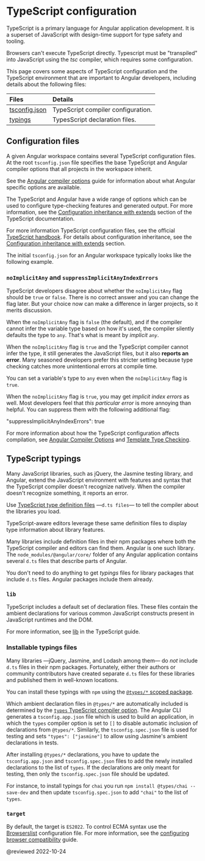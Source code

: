 # TypeScript configuration

TypeScript is a primary language for Angular application development.
It is a superset of JavaScript with design-time support for type safety and tooling.

Browsers can't execute TypeScript directly.
Typescript must be "transpiled" into JavaScript using the _tsc_ compiler, which requires some configuration.

This page covers some aspects of TypeScript configuration and the TypeScript environment
that are important to Angular developers, including details about the following files:

| Files                                                 | Details                            |
| :---------------------------------------------------- | :--------------------------------- |
| [tsconfig.json](typescript-configuration.md#tsconfig) | TypeScript compiler configuration. |
| [typings](typescript-configuration.md#typings)        | TypesScript declaration files.     |

<a id="tsconfig"></a>

## Configuration files

A given Angular workspace contains several TypeScript configuration files.
At the root `tsconfig.json` file specifies the base TypeScript and Angular compiler options that all projects in the workspace inherit.

<div class="alert is-helpful">

See the [Angular compiler options](angular-compiler-options.md) guide for information about what Angular specific options are available.

</div>

The TypeScript and Angular have a wide range of options which can be used to configure type-checking features and generated output.
For more information, see the [Configuration inheritance with extends](https://www.typescriptlang.org/docs/handbook/tsconfig-json.html#configuration-inheritance-with-extends) section of the TypeScript documentation.

<div class="alert is-helpful">

For more information TypeScript configuration files, see the official [TypeScript handbook](https://www.typescriptlang.org/docs/handbook/tsconfig-json.html).
For details about configuration inheritance, see the [Configuration inheritance with extends](https://www.typescriptlang.org/docs/handbook/tsconfig-json.html#configuration-inheritance-with-extends) section.

</div>

The initial `tsconfig.json` for an Angular workspace typically looks like the following example.

<code-example header="tsconfig.json" path="getting-started/tsconfig.0.json"></code-example>

<a id="noImplicitAny"></a>

### `noImplicitAny` and `suppressImplicitAnyIndexErrors`

TypeScript developers disagree about whether the `noImplicitAny` flag should be `true` or `false`.
There is no correct answer and you can change the flag later.
But your choice now can make a difference in larger projects, so it merits discussion.

When the `noImplicitAny` flag is `false` \(the default\), and if the compiler cannot infer the variable type based on how it's used, the compiler silently defaults the type to `any`.
That's what is meant by _implicit `any`_.

When the `noImplicitAny` flag is `true` and the TypeScript compiler cannot infer the type, it still generates the JavaScript files, but it also **reports an error**.
Many seasoned developers prefer this stricter setting because type checking catches more unintentional errors at compile time.

You can set a variable's type to `any` even when the `noImplicitAny` flag is `true`.

When the `noImplicitAny` flag is `true`, you may get _implicit index errors_ as well.
Most developers feel that _this particular error_ is more annoying than helpful.
You can suppress them with the following additional flag:

<code-example>

"suppressImplicitAnyIndexErrors": true

</code-example>

<div class="alert is-helpful">

For more information about how the TypeScript configuration affects compilation, see [Angular Compiler Options](angular-compiler-options.md) and [Template Type Checking](template-typecheck.md).

</div>

<a id="typings"></a>

## TypeScript typings

Many JavaScript libraries, such as jQuery, the Jasmine testing library, and Angular, extend the JavaScript environment with features and syntax that the TypeScript compiler doesn't recognize natively.
When the compiler doesn't recognize something, it reports an error.

Use [TypeScript type definition files](https://www.typescriptlang.org/docs/handbook/writing-declaration-files.html) &mdash;`d.ts files`&mdash; to tell the compiler about the libraries you load.

TypeScript-aware editors leverage these same definition files to display type information about library features.

Many libraries include definition files in their npm packages where both the TypeScript compiler and editors
can find them.
Angular is one such library.
The `node_modules/@angular/core/` folder of any Angular application contains several `d.ts` files that describe parts of Angular.

<div class="alert is-helpful">

You don't need to do anything to get _typings_ files for library packages that include `d.ts` files.
Angular packages include them already.

</div>

### `lib`

TypeScript includes a default set of declaration files.
These files contain the ambient declarations for various common JavaScript constructs present in JavaScript runtimes and the DOM.

For more information, see [lib](https://www.typescriptlang.org/tsconfig#lib) in the TypeScript guide.

### Installable typings files

Many libraries &mdash;jQuery, Jasmine, and Lodash among them&mdash; do _not_ include `d.ts` files in their npm packages.
Fortunately, either their authors or community contributors have created separate `d.ts` files for these libraries and published them in well-known locations.

You can install these typings with `npm` using the [`@types/*` scoped package](https://www.typescriptlang.org/docs/handbook/declaration-files/consumption.html).

Which ambient declaration files in `@types/*` are automatically included is determined by the [`types` TypeScript compiler option](https://www.typescriptlang.org/tsconfig#types).
The Angular CLI generates a `tsconfig.app.json` file which is used to build an application, in which the `types` compiler option is set to `[]` to disable automatic inclusion of declarations from `@types/*`.
Similarly, the `tsconfig.spec.json` file is used for testing and sets `"types": ["jasmine"]` to allow using Jasmine's ambient declarations in tests.

After installing `@types/*` declarations, you have to update the `tsconfig.app.json` and `tsconfig.spec.json` files to add the newly installed declarations to the list of `types`.
If the declarations are only meant for testing, then only the `tsconfig.spec.json` file should be updated.

For instance, to install typings for `chai` you run `npm install @types/chai --save-dev` and then update `tsconfig.spec.json` to add `"chai"` to the list of `types`.

<a id="target"></a>

### `target`

By default, the target is `ES2022`. To control ECMA syntax use the [Browserslist](https://github.com/browserslist/browserslist) configuration file.
For more information, see the [configuring browser compatibility](build.md#configuring-browser-compatibility) guide.

<!-- links -->

<!-- external links -->

<!-- end links -->

@reviewed 2022-10-24
